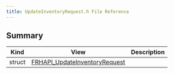 ```yaml
---
title: UpdateInventoryRequest.h File Reference
---
```


## Summary
| Kind | View | Description |
|------|------|-------------|
|struct|[FRHAPI_UpdateInventoryRequest](/unreal-plugins/all/structfrhapi__updateinventoryrequest/#structFRHAPI__UpdateInventoryRequest)||
